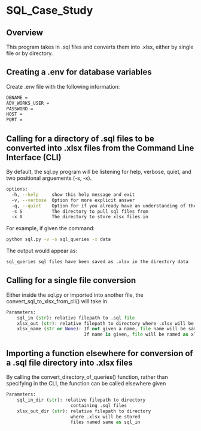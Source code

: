 # SQL_Case_Study
## Overview
This program takes in .sql files and converts them into .xlsx, either by single file or by directory.

## Creating a .env for database variables
Create .env file with the following information:
``` bash
DBNAME = 
ADV_WORKS_USER = 
PASSWORD = 
HOST = 
PORT = 
```

## Calling for a directory of .sql files to be converted into .xlsx files from the Command Line Interface (CLI)
By default, the sql.py program will be listening for help, verbose, quiet, and two positional arguements (-s, -x).
``` bash
options:
  -h, --help     show this help message and exit
  -v, --verbose  Option for more explicit answer
  -q, --quiet    Option for if you already have an understanding of the programs full function
  -s S           The directory to pull sql files from
  -x X           The directory to store xlsx files in
```
For example, if given the command:
``` bash
python sql.py -v -s sql_queries -x data
```
The output would appear as:
``` bash
sql_queries sql files have been saved as .xlsx in the directory data
```
## Calling for a single file conversion
Either inside the sql.py or imported into another file, the convert_sql_to_xlsx_from_cli() will take in
``` python
Parameters:
    sql_in (str): relative filepath to .sql file
    xlsx_out (str): relative filepath to directory where .xlsx will be stored
    xlsx_name (str or None): If not given a name, file name will be same as .sql file as a .xlsx
                             If name is given, file will be named as xlsx_name.xlsx
```

## Importing a function elsewhere for conversion of a .sql file directory into .xlsx files
By calling the convert_directory_of_queries() function, rather than specifying in the CLI, the function can be called elsewhere given
``` python
Parameters:
    sql_in_dir (str): relative filepath to directory
                        containing .sql files
    xlsx_out_dir (str): relative filepath to directory
                        where .xlsx will be stored
                        files named same as sql_in
```
